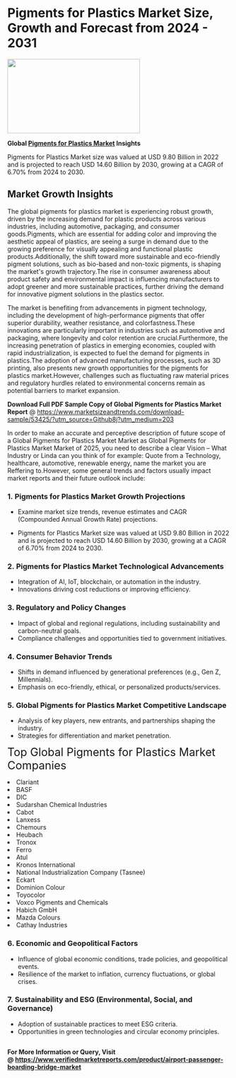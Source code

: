 <H1>Pigments for Plastics Market Size, Growth and Forecast from 2024 - 2031</H1><img class="aligncenter size-medium wp-image-584254" src="https://thirdeyenews.in/wp-content/uploads/2024/09/Global-Market-Research-300x168.jpeg" alt="" width="300" height="168" /><p><strong>Global&nbsp;<a href="https://www.marketsizeandtrends.com/download-sample/53425/?utm_source=Github8j?utm_medium=203">Pigments for Plastics Market</a> Insights</strong></p><p>Pigments for Plastics Market size was valued at USD 9.80 Billion in 2022 and is projected to reach USD 14.60 Billion by 2030, growing at a CAGR of 6.70% from 2024 to 2030.</p><p><h2>Market Growth Insights</h2> <p>The global pigments for plastics market is experiencing robust growth, driven by the increasing demand for plastic products across various industries, including automotive, packaging, and consumer goods.Pigments, which are essential for adding color and improving the aesthetic appeal of plastics, are seeing a surge in demand due to the growing preference for visually appealing and functional plastic products.Additionally, the shift toward more sustainable and eco-friendly pigment solutions, such as bio-based and non-toxic pigments, is shaping the market's growth trajectory.The rise in consumer awareness about product safety and environmental impact is influencing manufacturers to adopt greener and more sustainable practices, further driving the demand for innovative pigment solutions in the plastics sector.</p> <p>The market is benefiting from advancements in pigment technology, including the development of high-performance pigments that offer superior durability, weather resistance, and colorfastness.These innovations are particularly important in industries such as automotive and packaging, where longevity and color retention are crucial.Furthermore, the increasing penetration of plastics in emerging economies, coupled with rapid industrialization, is expected to fuel the demand for pigments in plastics.The adoption of advanced manufacturing processes, such as 3D printing, also presents new growth opportunities for the pigments for plastics market.However, challenges such as fluctuating raw material prices and regulatory hurdles related to environmental concerns remain as potential barriers to market expansion.<p><span class=""><strong>Download Full PDF Sample Copy of Global Pigments for Plastics Market Report</strong> @ <a href="https://www.marketsizeandtrends.com/download-sample/53425/?utm_source=Github8j?utm_medium=203" target="_blank">https://www.marketsizeandtrends.com/download-sample/53425/?utm_source=Github8j?utm_medium=203</a></span></p><p>In order to make an accurate and perceptive description of future scope of a Global&nbsp;Pigments for Plastics Market Market as Global&nbsp;Pigments for Plastics Market Market of 2025, you need to describe a clear Vision &ndash; What Industry or Linda can you think of for example: Quote from a Technology, healthcare, automotive, renewable energy, name the market you are Reffering to.However, some general trends and factors usually impact market reports and their future outlook include:</p><h3>1.&nbsp;<strong>Pigments for Plastics Market Growth Projections</strong></h3><ul><li>Examine market size trends, revenue estimates and CAGR (Compounded Annual Growth Rate) projections.</li><li><p>Pigments for Plastics Market size was valued at USD 9.80 Billion in 2022 and is projected to reach USD 14.60 Billion by 2030, growing at a CAGR of 6.70% from 2024 to 2030.</p></li></ul><h3>2.&nbsp;<strong>Pigments for Plastics Market Technological Advancements</strong></h3><ul><li>Integration of AI, IoT, blockchain, or automation in the industry.</li><li>Innovations driving cost reductions or improving efficiency.</li></ul><h3>3.&nbsp;<strong>Regulatory and Policy Changes</strong></h3><ul><li>Impact of global and regional regulations, including sustainability and carbon-neutral goals.</li><li>Compliance challenges and opportunities tied to government initiatives.</li></ul><h3>4.&nbsp;<strong>Consumer Behavior Trends</strong></h3><ul><li>Shifts in demand influenced by generational preferences (e.g., Gen Z, Millennials).</li><li>Emphasis on eco-friendly, ethical, or personalized products/services.</li></ul><h3>5.&nbsp;<strong>Global Pigments for Plastics Market Competitive Landscape</strong></h3><ul><li>Analysis of key players, new entrants, and partnerships shaping the industry.</li><li>Strategies for differentiation and market penetration.</li></ul><p data-pm-slice="1 1 []"><span style="color: inherit; font-family: inherit; font-size: 25px;">Top Global Pigments for Plastics Market Companies</span></p><div class="" data-test-id=""><p><li>Clariant</li><li> BASF</li><li> DIC</li><li> Sudarshan Chemical Industries</li><li> Cabot</li><li> Lanxess</li><li> Chemours</li><li> Heubach</li><li> Tronox</li><li> Ferro</li><li> Atul</li><li> Kronos International</li><li> National Industrialization Company (Tasnee)</li><li> Eckart</li><li> Dominion Colour</li><li> Toyocolor</li><li> Voxco Pigments and Chemicals</li><li> Habich GmbH</li><li> Mazda Colours</li><li> Cathay Industries</li></p></div><h3>6.&nbsp;<strong>Economic and Geopolitical Factors</strong></h3><ul><li>Influence of global economic conditions, trade policies, and geopolitical events.</li><li>Resilience of the market to inflation, currency fluctuations, or global crises.</li></ul><h3>7.&nbsp;<strong>Sustainability and ESG (Environmental, Social, and Governance)</strong></h3><ul><li>Adoption of sustainable practices to meet ESG criteria.</li><li>Opportunities in green technologies and circular economy principles.</li></ul><h2><strong style="font-size: 14px;">For More Information or Query, Visit @&nbsp;</strong><a style="background-color: #ffffff; font-size: 14px;" href="https://www.marketsizeandtrends.com/report/pigments-for-plastics-market/" target="_blank">https://www.verifiedmarketreports.com/product/airport-passenger-boarding-bridge-market</a></h2>